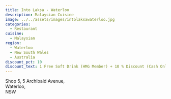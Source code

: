 ```yaml
---
title: Into Laksa - Waterloo
description: Malaysian Cuisine
image: ../../assets/images/intolaksawaterloo.jpg
categories:
  - Restaurant
cuisine:
  - Malaysian
region:
  - Waterloo
  - New South Wales
  - Australia
discount_pct: 10
discount_text: 1 Free Soft Drink (HMG Member) + 10 % Discount (Cash Only)
---
```

Shop 5, 5 Archibald Avenue,\
Waterloo,\
NSW
